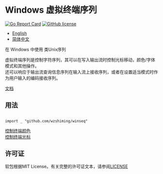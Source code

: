 # Windows 虚拟终端序列

[![Go Report Card](https://goreportcard.com/badge/github.com/wzshiming/winseq)](https://goreportcard.com/report/github.com/wzshiming/winseq)
[![GitHub license](https://img.shields.io/github/license/wzshiming/winseq.svg)](https://github.com/wzshiming/winseq/blob/master/LICENSE)

- [English](https://github.com/wzshiming/winseq/blob/master/README.md)
- [简体中文](https://github.com/wzshiming/winseq/blob/master/README_cn.md)

在 Windows 中使用 类Unix序列

虚拟终端序列是控制字符序列，其可以在写入输出流时控制光标移动，颜色/字体模式和其他操作。  
还可以响应于输出流查询信息序列在输入流上接收序列，或者在设置适当模式时作为用户输入的编码接收序列。  

[文档](https://docs.microsoft.com/en-us/windows/console/console-virtual-terminal-sequences)

## 用法

``` golang

import _ "github.com/wzshiming/winseq"

```

[控制终端颜色](https://github.com/wzshiming/ctc)  
[控制终端光标](https://github.com/wzshiming/cursor)  

## 许可证

软包根据MIT License。有关完整的许可证文本，请参阅[LICENSE](https://github.com/wzshiming/winseq/blob/master/LICENSE)
